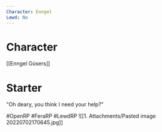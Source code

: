 ```yaml
---
Character: Enngel
Lewd: No
---
```

# Character
[[Enngel Gúsers]]

# Starter
"Oh deary, you think I need your help?"   

#OpenRP #FeraRP #LewdRP 
![[1. Attachments/Pasted image 20220702170645.jpg]]